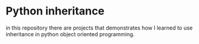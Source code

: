 # Python inheritance

in this repository there are projects that demonstrates how
I learned to use inheritance in python object oriented programming.
